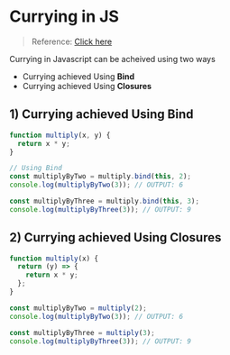 # Currying in JS

> Reference: [Click here](https://youtu.be/vQcCNpuaJO8?si=9HuaJKA_OtjfSBPJ)

Currying in Javascript can be acheived using two ways

- Currying achieved Using **Bind**
- Currying achieved Using **Closures**

## 1) Currying achieved Using Bind

```javascript
function multiply(x, y) {
  return x * y;
}

// Using Bind
const multiplyByTwo = multiply.bind(this, 2);
console.log(multiplyByTwo(3)); // OUTPUT: 6

const multiplyByThree = multiply.bind(this, 3);
console.log(multiplyByThree(3)); // OUTPUT: 9
```

## 2) Currying achieved Using Closures

```javascript
function multiply(x) {
  return (y) => {
    return x * y;
  };
}

const multiplyByTwo = multiply(2);
console.log(multiplyByTwo(3)); // OUTPUT: 6

const multiplyByThree = multiply(3);
console.log(multiplyByThree(3)); // OUTPUT: 9
```
